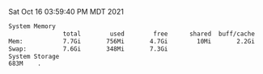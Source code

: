 Sat Oct 16 03:59:40 PM MDT 2021
```bash
System Memory
               total        used        free      shared  buff/cache   available
Mem:           7.7Gi       756Mi       4.7Gi        10Mi       2.2Gi       6.6Gi
Swap:          7.6Gi       348Mi       7.3Gi
System Storage
683M	.
```
```bash

